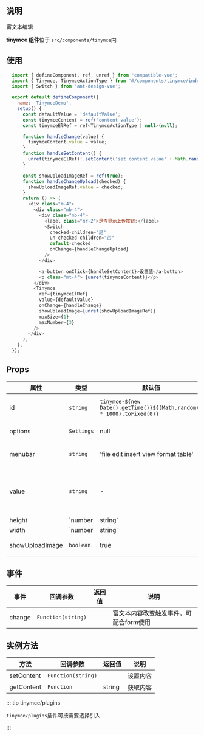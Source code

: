 ## 说明

富文本编辑

**tinymce 组件**位于 `src/components/tinymce`内

## 使用

```js
  import { defineComponent, ref, unref } from 'compatible-vue';
  import { Tinymce, TinymceActionType } from '@/components/tinymce/index';
  import { Switch } from 'ant-design-vue';

  export default defineComponent({
    name: 'TinymceDemo',
    setup() {
      const defaultValue = 'defaultValue';
      const tinymceContent = ref('content value');
      const tinymceElRef = ref<TinymceActionType | null>(null);

      function handleChange(value) {
        tinymceContent.value = value;
      }
      function handleSetContent() {
        unref(tinymceElRef)!.setContent('set content value' + Math.random());
      }

      const showUploadImageRef = ref(true);
      function handleChangeUpload(checked) {
        showUploadImageRef.value = checked;
      }
      return () => (
        <div class="m-4">
          <div class="mb-4">
            <div class="mb-4">
              <label class="mr-2">是否显示上传按钮:</label>
              <Switch
                checked-children="是"
                un-checked-children="否"
                default-checked
                onChange={handleChangeUpload}
              />
            </div>

            <a-button onClick={handleSetContent}>设置值</a-button>
            <p class="mt-4"> {unref(tinymceContent)}</p>
          </div>
          <Tinymce
            ref={tinymceElRef}
            value={defaultValue}
            onChange={handleChange}
            showUploadImage={unref(showUploadImageRef)}
            maxSize={1}
            maxNumber={3}
          />
        </div>
      );
    },
  });
```

## Props

| 属性            | 类型            | 默认值                                                                | 说明                               |
| --------------- | --------------- | --------------------------------------------------------------------- | ---------------------------------- |
| id              | `string`        | `tinymce-${new Date().getTime()}${(Math.random() * 1000).toFixed(0)}` | tinymce的唯一标示                  |
| options         | `Settings`      | null                                                                  | tinymce的配置项                    |
| menubar         | `string`        | 'file edit insert view format table'                                  | tinymce的menubar                   |
| value           | `string`        | -                                                                     | 用于设置初始值，用于集成到form组件 |
| height          | `number|string` | 400                                                                   | 高度                               |
| width           | `number|string` | auto                                                                  | 宽度                               |
| showUploadImage | `boolean`       | true                                                                  | 是否显示上传按钮                   |


## 事件

| 事件   | 回调参数           | 返回值 | 说明                                   |
| ------ | ------------------ | ------ | -------------------------------------- |
| change | `Function(string)` |        | 富文本内容改变触发事件，可配合form使用 |

## 实例方法

| 方法       | 回调参数           | 返回值 | 说明     |
| ---------- | ------------------ | ------ | -------- |
| setContent | `Function(string)` |        | 设置内容 |
| getContent | `Function`         | string | 获取内容 |

::: tip tinymce/plugins

`tinymce/plugins`插件可按需要选择引入

:::
